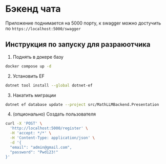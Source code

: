 # Бэкенд чата
Приложение поднимается на 5000 порту, к swagger можно достучить по `https://localhost:5000/swagger`
## Инструкция по запуску для разраюотчика
1. Поднять в докере базу 
``` sh
docker compose up -d
```
2. Установить EF
``` sh
dotnet tool install --global dotnet-ef
```
3. Накатить миграции
``` sh
dotnet ef database update --project src/MathLLMBackend.Presentation
```
4. (опционально) Создать пользователя
``` sh
curl -X 'POST' \
  'http://localhost:5000/register' \
  -H 'accept: */*' \
  -H 'Content-Type: application/json' \
  -d '{
  "email": "admin@gmail.com",
  "password": "Pwd123!"
}'
```